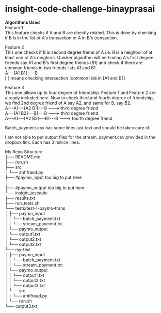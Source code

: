 # insight-code-challenge-binayprasai

<strong>Algorithms Used</strong> <br>
Feature 1 <br>
This feature checks if A and B are directly related. 
This is done by checking if B is in the list of A's transaction or A in B's transaction.

Feature 2 <br>
This one checks if B is second degree friend of A i.e. B is a neighbor of at least one of A's neighors. 
Quicker algorithm will be finding A's first degree friends say A1 and B's first degree friends (B1) and check if there are common friends in 
two friends lists A1 and B1.<br>
A---[A1 B1]----B<br>
[   ] means checking intersection (common) ids in [A1 and B1]

Feature 3 <br>
This one allows up to four degree of friendship. Feature 1 and Feature 2 are already included here. 
Now to check third and fourth degree of friendship, we find 2nd degree friend of A say A2, and same for B, say B2. <br>
A---A1---[A2 B1]---B ---> third degree friend<br>
A---[A1 B2]---B1---B ---> third degree friend<br>
A---A1---[A2 B2]---B1---B ---> fourth degree friend<br>

Batch_payment.csv has some lines just text and should be taken care of. 

I am not able to put output files for the stream_payment.csv provided in the dropbox link. Each has 3 million lines.

My Repo Structure<br>
├── README.md <br>
├── run.sh<br>
├── src<br>
│     └── antifraud.py<br>
├── #paymo_input too big to put here<br>
│   <br>
├── #paymo_output too big to put here <br>
└── insight_testsuite<br>
       ├── results.txt<br>
       ├── run_tests.sh<br>
       └── tests/test-1-paymo-trans<br>
       │    ├── paymo_input<br>
       │    │   └── batch_payment.txt<br>
       │    │   └── stream_payment.txt<br>
       │    └── paymo_output<br>
       │        └── output1.txt<br>
       │        └── output2.txt<br>
       │        └── output3.txt<br>
       └── my-test<br>
       │     ├── paymo_input<br>
       │     │   └── batch_payment.txt<br>
       │     │   └── stream_payment.txt<br>
       │     └── paymo_output<br>
       │     │   └── output1.txt<br>
       │     │   └── output2.txt<br>
       │     │   └── output3.txt<br>
       │     └── src<br>
       │     │   └── antifraud.py<br>
       │     └── run.sh<br>
       └── output3.txt<br>







